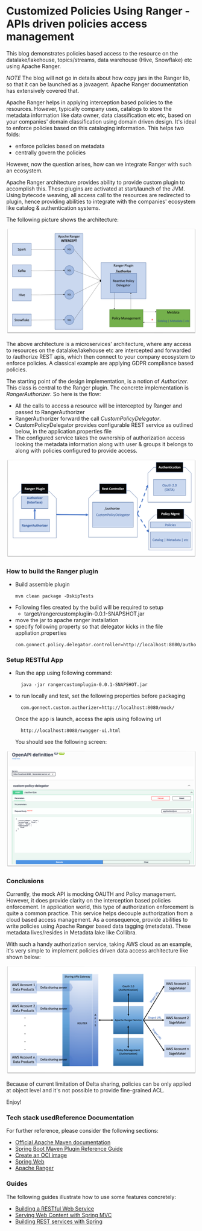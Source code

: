 # Customized Policies Using Ranger - APIs driven policies access management
This blog demonstrates policies based access to the resource on the datalake/lakehouse, topics/streams, 
data warehouse  (Hive, Snowflake) etc using Apache Ranger.

*NOTE* The blog will not go in details about how copy jars in the Ranger lib, so that it can be launched as a javaagent. 
Apache Ranger documentation has extensively covered that.

Apache Ranger helps in applying interception based policies to the resources. However, typically company uses, catalogs to store the 
metadata information like data owner, data classification etc etc, based on your companies' domain classification using domain 
driven design. It's ideal to enforce policies based on this cataloging information. This helps two folds:
- enforce policies based on metadata
- centrally govern the policies

However, now the question arises, how can we integrate Ranger
with such an ecosystem.

Apache Ranger architecture provides ability to provide custom plugin to accomplish this. These plugins are activated at 
start/launch of the JVM. Using bytecode weaving, all access call to the resources are redirected to plugin, hence 
providing abilities to integrate with the companies' ecosystem like catalog & authentication systems.

The following picture shows the architecture:

![Ranger Architecture](ranger-service-architecture.png)

The above architecture is a microservices' architecture, where any access to resources on the datalake/lakehouse etc are 
intercepted and forwarded to /authorize REST apis, which then connect to your company ecosystem to enforce policies. A 
classical example are applying GDPR compliance based policies.

The starting point of the design implementation, is a notion of *Authorizer*. This class is central to the Ranger plugin.
The concrete implementation is *RangerAuthorizer*. So here is the flow:
- All the calls to access a resource will be intercepted by Ranger and passed to RangerAuthorizer
- RangerAuthorizer forward the call *CustomPolicyDelegator*.
- CustomPolicyDelegator provides configurable REST service as outlined below, in the application.properties file
- The configured service takes the ownership of authorization access looking the metadata information along with user & groups 
  it belongs to along with policies configured to  provide access. 

![Ranger Architecture](class-modelling.png)

### How to build the Ranger plugin

- Build assemble plugin
  ````shell
  mvn clean package -DskipTests
  ````
- Following files created by the build will be required to setup
  - target/rangercustomplugiin-0.0.1-SNAPSHOT.jar
- move the jar to apache ranger installation
- specify following property so that delegator kicks in the file appliation.properties
  ````
  com.gonnect.policy.delegator.controller=http://localhost:8080/authorize
  ````  
### Setup RESTful App
- Run the app using following command:
  ````
    java -jar rangercustomplugin-0.0.1-SNAPSHOT.jar
  ````
- to run locally and test, set the following properties before packaging
  ````
    com.gonnect.custom.authorizer=http://localhost:8080/mock/
  ````
  
  Once the app is launch, access the apis using following url
  ```shell
    http://localhost:8080/swagger-ui.html
  ```
   You should see the following screen:

![Ranger Architecture](swagger.png)


### Conclusions
Currently, the mock API is mocking OAUTH and Policy management. However, it does provide clarity on the
interception based policies enforcement. In application world, this type of authorization enforcement is quite
a common practice.
This service helps decouple authorization from a cloud based access management. As a consequence, provide abilities
to write policies using Apache Ranger based data tagging (metadata). These metadata lives/resides in Metadata lake like Collibra.

With such a handy authorization service, taking AWS cloud as an example, it's very simple to implement policies driven data access architecture like shown below:

![Ranger Architecture](deltasharing1.png)

Because of current limitation of Delta sharing, policies can be only applied at object level and it's not possible to 
provide fine-grained ACL.

Enjoy!


### Tech stack usedReference Documentation
For further reference, please consider the following sections:

* [Official Apache Maven documentation](https://maven.apache.org/guides/index.html)
* [Spring Boot Maven Plugin Reference Guide](https://docs.spring.io/spring-boot/docs/2.7.0/maven-plugin/reference/html/)
* [Create an OCI image](https://docs.spring.io/spring-boot/docs/2.7.0/maven-plugin/reference/html/#build-image)
* [Spring Web](https://docs.spring.io/spring-boot/docs/2.7.0/reference/htmlsingle/#boot-features-developing-web-applications)
* [Apache Ranger](https://ranger.apache.org/)

### Guides
The following guides illustrate how to use some features concretely:

* [Building a RESTful Web Service](https://spring.io/guides/gs/rest-service/)
* [Serving Web Content with Spring MVC](https://spring.io/guides/gs/serving-web-content/)
* [Building REST services with Spring](https://spring.io/guides/tutorials/bookmarks/)

